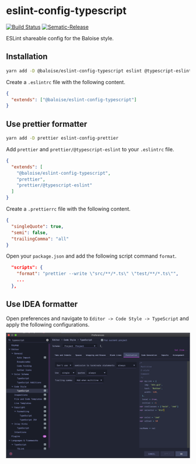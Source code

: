 # eslint-config-typescript

[![Build Status](https://travis-ci.org/baloise/eslint-config-typescript.svg?branch=master)](https://travis-ci.org/baloise/eslint-config-typescript)
[![Sematic-Release](https://img.shields.io/badge/%20%20%F0%9F%93%A6%F0%9F%9A%80-semantic--release-e10079.svg)](https://github.com/semantic-release/semantic-release)

ESLint shareable config for the Baloise style.

## Installation

```bash
yarn add -D @baloise/eslint-config-typescript eslint @typescript-eslint/eslint-plugin @typescript-eslint/parser typescript
```

Create a `.eslintrc` file with the following content.

```json
{
  "extends": ["@baloise/eslint-config-typescript"]
}
```

## Use prettier formatter

```bash
yarn add -D prettier eslint-config-prettier
```

Add `prettier` and `prettier/@typescript-eslint` to your `.eslintrc` file.

```json
{
  "extends": [
    "@baloise/eslint-config-typescript",
    "prettier",
    "prettier/@typescript-eslint"
  ]
}
```

Create a `.prettierrc` file with the following content.

```json
{
  "singleQuote": true,
  "semi": false,
  "trailingComma": "all"
}
```

Open your `package.json` and add the following script command `format`.

```json
  "scripts": {
    "format": "prettier --write \"src/**/*.ts\" \"test/**/*.ts\"",
    ...
  },
```

## Use IDEA formatter

Open preferences and navigate to `Editor -> Code Style -> TypeScript` and apply the following configurations.

![IDEA Preferences](idea.png)
